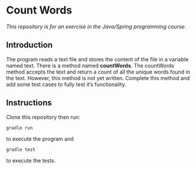 # Count Words
_This repository is for an exercise in the Java/Spring programming course._

## Introduction
The program reads a text file and stores the content of the file in a variable named text. There is a method named **countWords**. The countWords method accepts the text and return a count of all the unique words found in the text. However, this method is not yet written. Complete this method and add some test cases to fully test it’s functionality.

## Instructions
Clone this repository then run:

```
gradle run
```

to execute the program and 

```
gradle test
```

to execute the tests. 